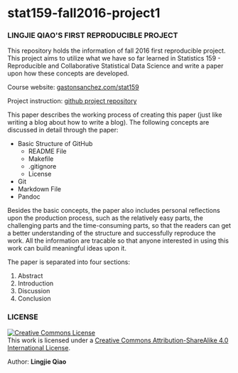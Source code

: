 # stat159-fall2016-project1


### LINGJIE QIAO'S FIRST REPRODUCIBLE PROJECT

This repository holds the information of fall 2016 first reproducible project. This project aims to utilize what we have so far learned in Statistics 159 - Reproducible and Collaborative Statistical Data Science and write a paper upon how these concepts are developed.

Course website: [gastonsanchez.com/stat159](http://gastonsanchez.com/stat159)

Project instruction: [github project repository](https://github.com/ucb-stat159/stat159-fall-2016/tree/master/projects)

This paper describes the working process of creating this paper (just like writing a blog about how to write a blog). The following concepts are discussed in detail through the paper:

* Basic Structure of GitHub
    * README File
    * Makefile
    * .gitignore
    * License
* Git
* Markdown File
* Pandoc


Besides the basic concepts, the paper also includes personal reflections upon the production process, such as the relatively easy parts, the challenging parts and the time-consuming parts, so that the readers can get a better understanding of the structure and successfully reproduce the work. All the information are tracable so that anyone interested in using this work can build meaningful ideas upon it.


The paper is separated into four sections:
1. Abstract
2. Introduction
3. Discussion
4. Conclusion


### LICENSE

<a rel="license" href="http://creativecommons.org/licenses/by-sa/4.0/"><img alt="Creative Commons License" style="border-width:0" src="https://i.creativecommons.org/l/by-sa/4.0/88x31.png" /></a><br />This work is licensed under a <a rel="license" href="http://creativecommons.org/licenses/by-sa/4.0/">Creative Commons Attribution-ShareAlike 4.0 International License</a>.

Author: **Lingjie Qiao**
